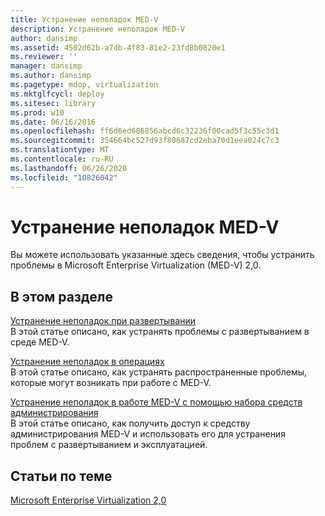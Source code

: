 ```yaml
---
title: Устранение неполадок MED-V
description: Устранение неполадок MED-V
author: dansimp
ms.assetid: 4502d62b-a7db-4f83-81e2-23fd8b0820e1
ms.reviewer: ''
manager: dansimp
ms.author: dansimp
ms.pagetype: mdop, virtualization
ms.mktglfcycl: deploy
ms.sitesec: library
ms.prod: w10
ms.date: 06/16/2016
ms.openlocfilehash: ff6d6ed686856abcd6c32236f00cad5f3c55c3d1
ms.sourcegitcommit: 354664bc527d93f80687cd2eba70d1eea024c7c3
ms.translationtype: MT
ms.contentlocale: ru-RU
ms.lasthandoff: 06/26/2020
ms.locfileid: "10826042"
---
```

# Устранение неполадок MED-V


Вы можете использовать указанные здесь сведения, чтобы устранить проблемы в Microsoft Enterprise Virtualization (MED-V) 2,0.

## В этом разделе


<a href="" id="deployment-troubleshooting"></a>[Устранение неполадок при развертывании](deployment-troubleshooting.md)  
В этой статье описано, как устранять проблемы с развертыванием в среде MED-V.

<a href="" id="operations-troubleshooting"></a>[Устранение неполадок в операциях](operations-troubleshooting-medv2.md)  
В этой статье описано, как устранять распространенные проблемы, которые могут возникать при работе с MED-V.

<a href="" id="troubleshooting-med-v-by-using-the-administration-toolkit"></a>[Устранение неполадок в работе MED-V с помощью набора средств администрирования](troubleshooting-med-v-by-using-the-administration-toolkit.md)  
В этой статье описано, как получить доступ к средству администрирования MED-V и использовать его для устранения проблем с развертыванием и эксплуатацией.

## Статьи по теме


[Microsoft Enterprise Virtualization 2,0](index.md)

 

 





